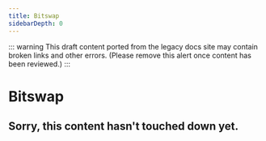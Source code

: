 ```yaml
---
title: Bitswap
sidebarDepth: 0
---
```


::: warning
This draft content ported from the legacy docs site may contain broken links and other errors. (Please remove this alert once content has been reviewed.)
:::

# Bitswap

## Sorry, this content hasn't touched down yet.
